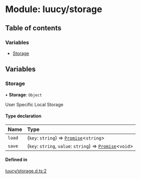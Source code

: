 # Module: luucy/storage

## Table of contents

### Variables

- [Storage](luucy_storage.md#storage)

## Variables

### Storage

• **Storage**: `Object`

User Specific Local Storage

#### Type declaration

| Name | Type |
| :------ | :------ |
| `load` | (`key`: `string`) => [`Promise`](../interfaces/globals_promise.Promise.md)<`string`\> |
| `save` | (`key`: `string`, `value`: `string`) => [`Promise`](../interfaces/globals_promise.Promise.md)<`void`\> |

#### Defined in

[luucy/storage.d.ts:2](https://github.com/luucyadmin/luucy-types/blob/5fee54b/luucy/storage.d.ts#L2)
